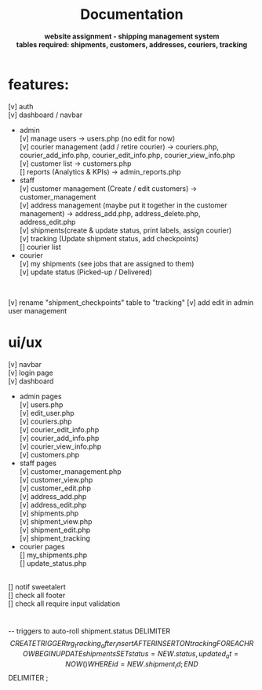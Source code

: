 <div align="center">
  <h1>Documentation</h1>
  <strong>website assignment - shipping management system</strong><br>
  <strong>tables required: shipments, customers, addresses, couriers, tracking</strong>
</div>
<br>

# features:
[v] auth  <br>
[v] dashboard / navbar <br>
- admin <br>
[v] manage users -> users.php (no edit for now)<br>
[v] courier management (add / retire courier) ->  couriers.php, courier_add_info.php, courier_edit_info.php, courier_view_info.php<br>
[v] customer list -> customers.php<br>
[] reports (Analytics & KPIs) -> admin_reports.php<br>
- staff <br>
[v] customer management (Create / edit customers) -> customer_management<br>
[v] address management (maybe put it together in the customer management) -> address_add.php, address_delete.php, address_edit.php<br>
[v] shipments(create & update status, print labels, assign courier) <br>
[v] tracking (Update shipment status, add checkpoints) <br>
[] courier list <br>
- courier <br>
[v] my shipments (see jobs that are assigned to them)<br>
[v] update status (Picked-up / Delivered) <br>
<br>

[v] rename "shipment_checkpoints" table to "tracking"
[v] add edit in admin user management

# ui/ux
[v] navbar <br >
[v] login page <br>
[v] dashboard <br>
- admin pages <br>
[v] users.php <br>
[v] edit_user.php <br>
[v] couriers.php <br>
[v] courier_edit_info.php <br>
[v] courier_add_info.php <br>
[v] courier_view_info.php <br>
[v] customers.php <br>
- staff pages <br>
[v] customer_management.php <br>
[v] customer_view.php <br>
[v] customer_edit.php <br>
[v] address_add.php <br>
[v] address_edit.php <br>
[v] shipments.php <br>
[v] shipment_view.php <br>
[v] shipment_edit.php <br>
[v] shipment_tracking <br>
- courier pages <br>
[] my_shipments.php <br>
[] update_status.php <br>
<br>
[] notif sweetalert <br>
[] check all footer <br>
[] check all require input validation <br>


#

-- triggers to auto-roll shipment.status
DELIMITER $$
CREATE TRIGGER trg_tracking_after_insert
AFTER INSERT ON tracking
FOR EACH ROW
BEGIN
    UPDATE shipments
    SET status = NEW.status,
        updated_at = NOW()
    WHERE id = NEW.shipment_id;
END$$
DELIMITER ;
